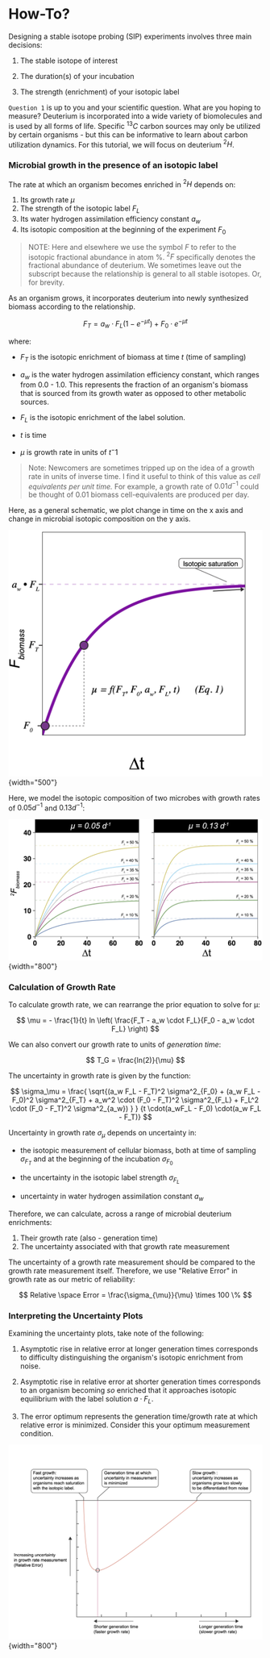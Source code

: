 # How-To?

Designing a stable isotope probing (SIP) experiments involves three main decisions:

1.  The stable isotope of interest

2.  The duration(s) of your incubation

3.  The strength (enrichment) of your isotopic label

`Question 1` is up to you and your scientific question. What are you hoping to measure? Deuterium is incorporated into a wide variety of biomolecules and is used by all forms of life. Specific $^{13}C$ carbon sources may only be utilized by certain organisms - but this can be informative to learn about carbon utilization dynamics. For this tutorial, we will focus on deuterium $^2H$.

### Microbial growth in the presence of an isotopic label

The rate at which an organism becomes enriched in $^2H$ depends on:

1.  Its growth rate $\mu$
2.  The strength of the isotopic label $F_L$
3.  Its water hydrogen assimilation efficiency constant $a_w$
4.  Its isotopic composition at the beginning of the experiment $F_0$

> NOTE: Here and elsewhere we use the symbol $F$ to refer to the isotopic fractional abundance in atom %. $^2F$ specifically denotes the fractional abundance of deuterium. We sometimes leave out the subscript because the relationship is general to all stable isotopes. Or, for brevity.

As an organism grows, it incorporates deuterium into newly synthesized biomass according to the relationship.

$$
F_T = a_w \cdot F_L(1 - e ^{-\mu t }) + F_0 \cdot e^{-\mu t}
$$

where:

-   $F_T$ is the isotopic enrichment of biomass at time $t$ (time of sampling)

-   $a_w$ is the water hydrogen assimilation efficiency constant, which ranges from 0.0 - 1.0. This represents the fraction of an organism's biomass that is sourced from its growth water as opposed to other metabolic sources.

-   $F_L$ is the isotopic enrichment of the label solution.

-   $t$ is time

-   $\mu$ is growth rate in units of $t^-1$

> Note: Newcomers are sometimes tripped up on the idea of a growth rate in units of inverse time. I find it useful to think of this value as *cell equivalents per unit time.* For example, a growth rate of $0.01 d^{-1}$ could be thought of 0.01 biomass cell-equivalents are produced per day.

Here, as a general schematic, we plot change in time on the x axis and change in microbial isotopic composition on the y axis.

![](files/schematic.png){width="500"}

Here, we model the isotopic composition of two microbes with growth rates of $0.05 d^{-1}$ and $0.13 d^{-1}$:

![](files/mu.png){width="800"}

### Calculation of Growth Rate

To calculate growth rate, we can rearrange the prior equation to solve for µ:

$$
\mu = - \frac{1}{t} ln \left( \frac{F_T - a_w \cdot F_L}{F_0 - a_w \cdot F_L} \right) 
$$

We can also convert our growth rate to units of *generation time*:

$$
T_G = \frac{ln(2)}{\mu}
$$

The uncertainty in growth rate is given by the function:

$$
\sigma_\mu = \frac{
\sqrt{(a_w F_L - F_T)^2 \sigma^2_{F_0} +
(a_w F_L - F_0)^2 \sigma^2_{F_T} + 
a_w^2 \cdot (F_0 - F_T)^2 \sigma^2_{F_L} +
F_L^2 \cdot (F_0 - F_T)^2 \sigma^2_{a_w})
}
}
{t \cdot(a_wF_L - F_0) \cdot(a_w F_L - F_T)}
$$

Uncertainty in growth rate $\sigma_{\mu}$ depends on uncertainty in:

-   the isotopic measurement of cellular biomass, both at time of sampling $\sigma_{F_T}$ and at the beginning of the incubation $\sigma_{F_0}$

-   the uncertainty in the isotopic label strength $\sigma_{F_L}$

-   uncertainty in water hydrogen assimilation constant $a_w$

Therefore, we can calculate, across a range of microbial deuterium enrichments:

1.  Their growth rate (also - generation time)
2.  The uncertainty associated with that growth rate measurement

The uncertainty of a growth rate measurement should be compared to the growth rate measurement itself. Therefore, we use "Relative Error" in growth rate as our metric of reliability:

$$
Relative \space Error = \frac{\sigma_{\mu}}{\mu} \times 100 \%
$$

### Interpreting the Uncertainty Plots

Examining the uncertainty plots, take note of the following:

1.  Asymptotic rise in relative error at longer generation times corresponds to difficulty distinguishing the organism's isotopic enrichment from noise.

2.  Asymptotic rise in relative error at shorter generation times corresponds to an organism becoming *so* enriched that it approaches isotopic equilibrium with the label solution $a \cdot F_L$.

3.  The error optimum represents the generation time/growth rate at which relative error is minimized. Consider this your optimum measurement condition.

![](files/error_schematic.png){width="800"}
